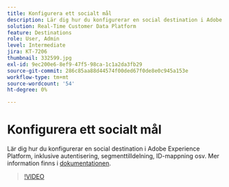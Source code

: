 ```yaml
---
title: Konfigurera ett socialt mål
description: Lär dig hur du konfigurerar en social destination i Adobe Experience Platform, inklusive autentisering, segmenttilldelning, ID-mappning osv.
solution: Real-Time Customer Data Platform
feature: Destinations
role: User, Admin
level: Intermediate
jira: KT-7206
thumbnail: 332599.jpg
exl-id: 9ec200e6-8ef9-47f5-98ca-1c1a2da3fb29
source-git-commit: 286c85aa88d44574f00ded67f0de8e0c945a153e
workflow-type: tm+mt
source-wordcount: '54'
ht-degree: 0%

---
```


# Konfigurera ett socialt mål

Lär dig hur du konfigurerar en social destination i Adobe Experience Platform, inklusive autentisering, segmenttilldelning, ID-mappning osv. Mer information finns i [dokumentationen](https://experienceleague.adobe.com/docs/experience-platform/destinations/catalog/social/overview.html?lang=sv-SE).

>[!VIDEO](https://video.tv.adobe.com/v/332599/?learn=on&enablevpops)

